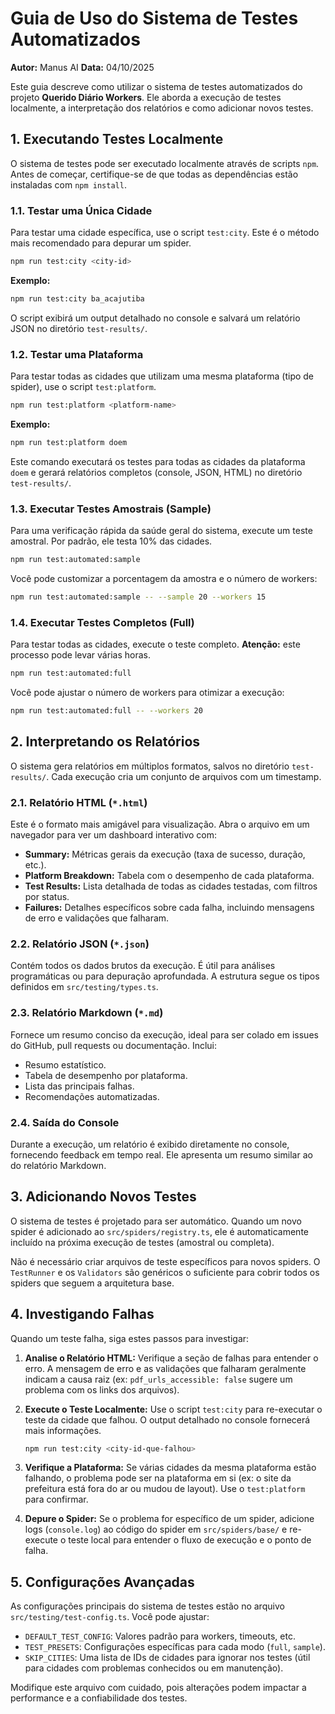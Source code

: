 # Guia de Uso do Sistema de Testes Automatizados

**Autor:** Manus AI
**Data:** 04/10/2025

Este guia descreve como utilizar o sistema de testes automatizados do projeto **Querido Diário Workers**. Ele aborda a execução de testes localmente, a interpretação dos relatórios e como adicionar novos testes.

## 1. Executando Testes Localmente

O sistema de testes pode ser executado localmente através de scripts `npm`. Antes de começar, certifique-se de que todas as dependências estão instaladas com `npm install`.

### 1.1. Testar uma Única Cidade

Para testar uma cidade específica, use o script `test:city`. Este é o método mais recomendado para depurar um spider.

```bash
npm run test:city <city-id>
```

**Exemplo:**

```bash
npm run test:city ba_acajutiba
```

O script exibirá um output detalhado no console e salvará um relatório JSON no diretório `test-results/`.

### 1.2. Testar uma Plataforma

Para testar todas as cidades que utilizam uma mesma plataforma (tipo de spider), use o script `test:platform`.

```bash
npm run test:platform <platform-name>
```

**Exemplo:**

```bash
npm run test:platform doem
```

Este comando executará os testes para todas as cidades da plataforma `doem` e gerará relatórios completos (console, JSON, HTML) no diretório `test-results/`.

### 1.3. Executar Testes Amostrais (Sample)

Para uma verificação rápida da saúde geral do sistema, execute um teste amostral. Por padrão, ele testa 10% das cidades.

```bash
npm run test:automated:sample
```

Você pode customizar a porcentagem da amostra e o número de workers:

```bash
npm run test:automated:sample -- --sample 20 --workers 15
```

### 1.4. Executar Testes Completos (Full)

Para testar todas as cidades, execute o teste completo. **Atenção:** este processo pode levar várias horas.

```bash
npm run test:automated:full
```

Você pode ajustar o número de workers para otimizar a execução:

```bash
npm run test:automated:full -- --workers 20
```

## 2. Interpretando os Relatórios

O sistema gera relatórios em múltiplos formatos, salvos no diretório `test-results/`. Cada execução cria um conjunto de arquivos com um timestamp.

### 2.1. Relatório HTML (`*.html`)

Este é o formato mais amigável para visualização. Abra o arquivo em um navegador para ver um dashboard interativo com:

-   **Summary:** Métricas gerais da execução (taxa de sucesso, duração, etc.).
-   **Platform Breakdown:** Tabela com o desempenho de cada plataforma.
-   **Test Results:** Lista detalhada de todas as cidades testadas, com filtros por status.
-   **Failures:** Detalhes específicos sobre cada falha, incluindo mensagens de erro e validações que falharam.

### 2.2. Relatório JSON (`*.json`)

Contém todos os dados brutos da execução. É útil para análises programáticas ou para depuração aprofundada. A estrutura segue os tipos definidos em `src/testing/types.ts`.

### 2.3. Relatório Markdown (`*.md`)

Fornece um resumo conciso da execução, ideal para ser colado em issues do GitHub, pull requests ou documentação. Inclui:

-   Resumo estatístico.
-   Tabela de desempenho por plataforma.
-   Lista das principais falhas.
-   Recomendações automatizadas.

### 2.4. Saída do Console

Durante a execução, um relatório é exibido diretamente no console, fornecendo feedback em tempo real. Ele apresenta um resumo similar ao do relatório Markdown.

## 3. Adicionando Novos Testes

O sistema de testes é projetado para ser automático. Quando um novo spider é adicionado ao `src/spiders/registry.ts`, ele é automaticamente incluído na próxima execução de testes (amostral ou completa).

Não é necessário criar arquivos de teste específicos para novos spiders. O `TestRunner` e os `Validators` são genéricos o suficiente para cobrir todos os spiders que seguem a arquitetura base.

## 4. Investigando Falhas

Quando um teste falha, siga estes passos para investigar:

1.  **Analise o Relatório HTML:** Verifique a seção de falhas para entender o erro. A mensagem de erro e as validações que falharam geralmente indicam a causa raiz (ex: `pdf_urls_accessible: false` sugere um problema com os links dos arquivos).

2.  **Execute o Teste Localmente:** Use o script `test:city` para re-executar o teste da cidade que falhou. O output detalhado no console fornecerá mais informações.

    ```bash
    npm run test:city <city-id-que-falhou>
    ```

3.  **Verifique a Plataforma:** Se várias cidades da mesma plataforma estão falhando, o problema pode ser na plataforma em si (ex: o site da prefeitura está fora do ar ou mudou de layout). Use o `test:platform` para confirmar.

4.  **Depure o Spider:** Se o problema for específico de um spider, adicione logs (`console.log`) ao código do spider em `src/spiders/base/` e re-execute o teste local para entender o fluxo de execução e o ponto de falha.

## 5. Configurações Avançadas

As configurações principais do sistema de testes estão no arquivo `src/testing/test-config.ts`. Você pode ajustar:

-   `DEFAULT_TEST_CONFIG`: Valores padrão para workers, timeouts, etc.
-   `TEST_PRESETS`: Configurações específicas para cada modo (`full`, `sample`).
-   `SKIP_CITIES`: Uma lista de IDs de cidades para ignorar nos testes (útil para cidades com problemas conhecidos ou em manutenção).

Modifique este arquivo com cuidado, pois alterações podem impactar a performance e a confiabilidade dos testes.

